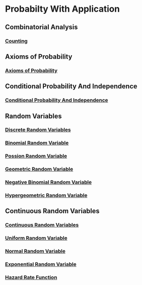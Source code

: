 # Probabilty With Application

## Combinatorial Analysis
### [Counting](counting.ipynb)

## Axioms of Probability
### [Axioms of Probability](axioms_of_probability.ipynb)

## Conditional Probability And Independence
### [Conditional Probability And Independence](conditional_probability_and_independence.ipynb)

## Random Variables
### [Discrete Random Variables](discrete_random_variables.ipynb)
### [Binomial Random Variable](binomial_random_variable.ipynb)
### [Possion Random Variable](possion_random_variable.ipynb)
### [Geometric Random Variable](geometric_random_variable.ipynb)
### [Negative Binomial Random Variable](negative_binomial_random_variable.ipynb)
### [Hypergeometric Random Variable](hypergeometric_random_variable.ipynb)

## Continuous Random Variables
### [Continuous Random Variables](continuous_random_variables.ipynb)
### [Uniform Random Variable](uniform_random_variable.ipynb)
### [Normal Random Variable](normal_random_variable.ipynb)
### [Exponential Random Variable](exponential_random_variable.ipynb)
### [Hazard Rate Function](hazard_rate_function.ipynb)